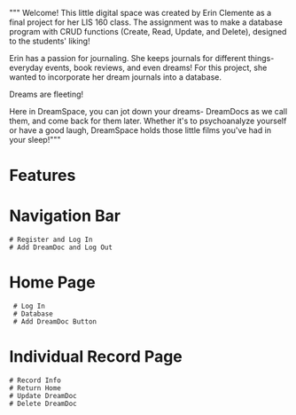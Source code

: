"""
Welcome! This little digital space was created by Erin Clemente as a final project for her LIS 160 class. The assignment was to make a database program with CRUD functions (Create, Read, Update, and Delete), designed to the students' liking!

Erin has a passion for journaling. She keeps journals for different things- everyday events, book reviews, and even dreams! For this project, she wanted to incorporate her dream journals into a database.

Dreams are fleeting!

Here in DreamSpace, you can jot down your dreams- DreamDocs as we call them, and come back for them later. Whether it's to psychoanalyze yourself or have a good laugh, DreamSpace holds those little films you've had in your sleep!"""

# Features
  # Navigation Bar 
    # Register and Log In
    # Add DreamDoc and Log Out
  # Home Page 
     # Log In
     # Database
     # Add DreamDoc Button
  # Individual Record Page
    # Record Info
    # Return Home
    # Update DreamDoc
    # Delete DreamDoc
